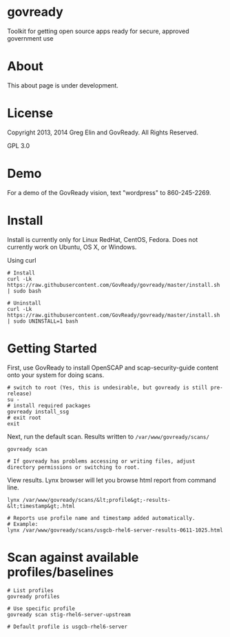 govready
========

Toolkit for getting open source apps ready for secure, approved government use

# About 
This about page is under development.

# License
Copyright 2013, 2014 Greg Elin and GovReady. All Rights Reserved.

GPL 3.0

# Demo

For a demo of the GovReady vision, text "wordpress" to 860-245-2269.

# Install

Install is currently only for Linux RedHat, CentOS, Fedora. Does not currently work on Ubuntu, OS X, or Windows. 

Using curl
```
# Install
curl -Lk https://raw.githubusercontent.com/GovReady/govready/master/install.sh | sudo bash

# Uninstall
curl -Lk https://raw.githubusercontent.com/GovReady/govready/master/install.sh | sudo UNINSTALL=1 bash

```

# Getting Started
First, use GovReady to install OpenSCAP and scap-security-guide content onto your system for doing scans.

```
# switch to root (Yes, this is undesirable, but govready is still pre-release)
su -
# install required packages
govready install_ssg
# exit root
exit
```

Next, run the default scan. Results written to `/var/www/govready/scans/`

```
govready scan

# If govready has problems accessing or writing files, adjust directory permissions or switching to root.
```

View results. Lynx browser will let you browse html report from command line.
```
lynx /var/www/govready/scans/&lt;profile&gt;-results-&lt;timestamp&gt;.html

# Reports use profile name and timestamp added automatically. 
# Example:
lynx /var/www/govready/scans/usgcb-rhel6-server-results-0611-1025.html

```

# Scan against available profiles/baselines
```
# List profiles
govready profiles

# Use specific profile
govready scan stig-rhel6-server-upstream

# Default profile is usgcb-rhel6-server

```


